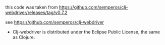 this code was taken from https://github.com/semperos/clj-webdriver/releases/tag/v0.7.2

see https://github.com/semperos/clj-webdriver

* Clj-webdriver is distributed under the Eclipse Public License, the same as Clojure.
